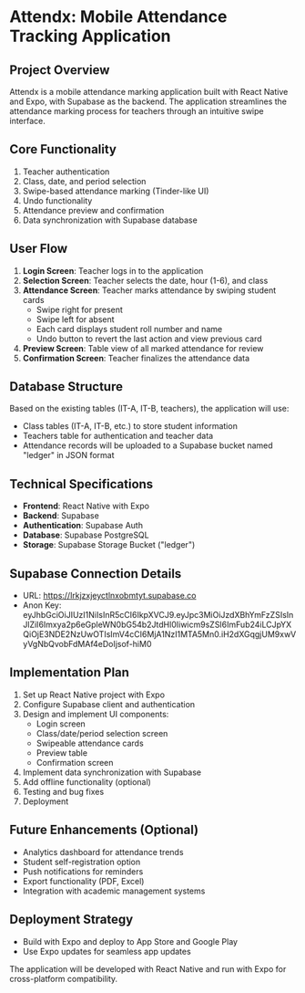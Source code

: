 # Attendx: Mobile Attendance Tracking Application

## Project Overview
Attendx is a mobile attendance marking application built with React Native and Expo, with Supabase as the backend. The application streamlines the attendance marking process for teachers through an intuitive swipe interface.

## Core Functionality
1. Teacher authentication
2. Class, date, and period selection
3. Swipe-based attendance marking (Tinder-like UI)
4. Undo functionality
5. Attendance preview and confirmation
6. Data synchronization with Supabase database

## User Flow
1. **Login Screen**: Teacher logs in to the application
2. **Selection Screen**: Teacher selects the date, hour (1-6), and class 
3. **Attendance Screen**: Teacher marks attendance by swiping student cards
   - Swipe right for present
   - Swipe left for absent
   - Each card displays student roll number and name
   - Undo button to revert the last action and view previous card
4. **Preview Screen**: Table view of all marked attendance for review
5. **Confirmation Screen**: Teacher finalizes the attendance data

## Database Structure
Based on the existing tables (IT-A, IT-B, teachers), the application will use:
- Class tables (IT-A, IT-B, etc.) to store student information
- Teachers table for authentication and teacher data
- Attendance records will be uploaded to a Supabase bucket named "ledger" in JSON format

## Technical Specifications
- **Frontend**: React Native with Expo
- **Backend**: Supabase
- **Authentication**: Supabase Auth
- **Database**: Supabase PostgreSQL
- **Storage**: Supabase Storage Bucket ("ledger")

## Supabase Connection Details
- URL: https://lrkjzxjeyctlnxobmtyt.supabase.co
- Anon Key: eyJhbGciOiJIUzI1NiIsInR5cCI6IkpXVCJ9.eyJpc3MiOiJzdXBhYmFzZSIsInJlZiI6Imxya2p6eGpleWN0bG54b2JtdHl0Iiwicm9sZSI6ImFub24iLCJpYXQiOjE3NDE2NzUwOTIsImV4cCI6MjA1NzI1MTA5Mn0.iH2dXGqgjUM9xwVyVgNbQvobFdMAf4eDoIjsof-hiM0

## Implementation Plan
1. Set up React Native project with Expo
2. Configure Supabase client and authentication
3. Design and implement UI components:
   - Login screen
   - Class/date/period selection screen
   - Swipeable attendance cards
   - Preview table
   - Confirmation screen
4. Implement data synchronization with Supabase
5. Add offline functionality (optional)
6. Testing and bug fixes
7. Deployment

## Future Enhancements (Optional)
- Analytics dashboard for attendance trends
- Student self-registration option
- Push notifications for reminders
- Export functionality (PDF, Excel)
- Integration with academic management systems

## Deployment Strategy
- Build with Expo and deploy to App Store and Google Play
- Use Expo updates for seamless app updates

The application will be developed with React Native and run with Expo for cross-platform compatibility.